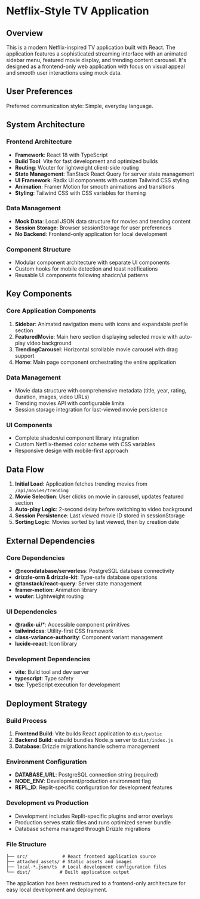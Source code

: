 # Netflix-Style TV Application

## Overview

This is a modern Netflix-inspired TV application built with React. The application features a sophisticated streaming interface with an animated sidebar menu, featured movie display, and trending content carousel. It's designed as a frontend-only web application with focus on visual appeal and smooth user interactions using mock data.

## User Preferences

Preferred communication style: Simple, everyday language.

## System Architecture

### Frontend Architecture
- **Framework**: React 18 with TypeScript
- **Build Tool**: Vite for fast development and optimized builds
- **Routing**: Wouter for lightweight client-side routing
- **State Management**: TanStack React Query for server state management
- **UI Framework**: Radix UI components with custom Tailwind CSS styling
- **Animation**: Framer Motion for smooth animations and transitions
- **Styling**: Tailwind CSS with CSS variables for theming

### Data Management
- **Mock Data**: Local JSON data structure for movies and trending content
- **Session Storage**: Browser sessionStorage for user preferences
- **No Backend**: Frontend-only application for local development

### Component Structure
- Modular component architecture with separate UI components
- Custom hooks for mobile detection and toast notifications
- Reusable UI components following shadcn/ui patterns

## Key Components

### Core Application Components
1. **Sidebar**: Animated navigation menu with icons and expandable profile section
2. **FeaturedMovie**: Main hero section displaying selected movie with auto-play video background
3. **TrendingCarousel**: Horizontal scrollable movie carousel with drag support
4. **Home**: Main page component orchestrating the entire application

### Data Management
- Movie data structure with comprehensive metadata (title, year, rating, duration, images, video URLs)
- Trending movies API with configurable limits
- Session storage integration for last-viewed movie persistence

### UI Components
- Complete shadcn/ui component library integration
- Custom Netflix-themed color scheme with CSS variables
- Responsive design with mobile-first approach

## Data Flow

1. **Initial Load**: Application fetches trending movies from `/api/movies/trending`
2. **Movie Selection**: User clicks on movie in carousel, updates featured section
3. **Auto-play Logic**: 2-second delay before switching to video background
4. **Session Persistence**: Last viewed movie ID stored in sessionStorage
5. **Sorting Logic**: Movies sorted by last viewed, then by creation date

## External Dependencies

### Core Dependencies
- **@neondatabase/serverless**: PostgreSQL database connectivity
- **drizzle-orm & drizzle-kit**: Type-safe database operations
- **@tanstack/react-query**: Server state management
- **framer-motion**: Animation library
- **wouter**: Lightweight routing

### UI Dependencies
- **@radix-ui/***: Accessible component primitives
- **tailwindcss**: Utility-first CSS framework
- **class-variance-authority**: Component variant management
- **lucide-react**: Icon library

### Development Dependencies
- **vite**: Build tool and dev server
- **typescript**: Type safety
- **tsx**: TypeScript execution for development

## Deployment Strategy

### Build Process
1. **Frontend Build**: Vite builds React application to `dist/public`
2. **Backend Build**: esbuild bundles Node.js server to `dist/index.js`
3. **Database**: Drizzle migrations handle schema management

### Environment Configuration
- **DATABASE_URL**: PostgreSQL connection string (required)
- **NODE_ENV**: Development/production environment flag
- **REPL_ID**: Replit-specific configuration for development features

### Development vs Production
- Development includes Replit-specific plugins and error overlays
- Production serves static files and runs optimized server bundle
- Database schema managed through Drizzle migrations

### File Structure
```
├── src/             # React frontend application source
├── attached_assets/ # Static assets and images
├── local-*.json/ts  # Local development configuration files
└── dist/           # Built application output
```

The application has been restructured to a frontend-only architecture for easy local development and deployment.